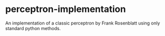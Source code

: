 # perceptron-implementation
An implementation of a classic perceptron by Frank Rosenblatt using only standard python methods.
